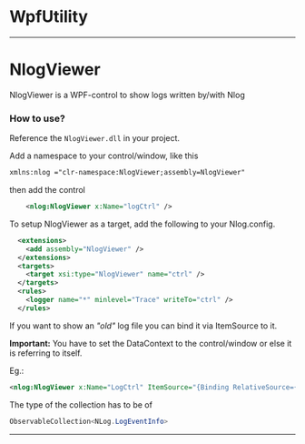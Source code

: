 # **WpfUtility**
---
**NlogViewer**
==========

NlogViewer is a WPF-control to show logs written by/with Nlog

### **How to use?**

Reference the ```NlogViewer.dll``` in your project.

Add a namespace to your control/window, like this

```xml
xmlns:nlog ="clr-namespace:NlogViewer;assembly=NlogViewer"
```

then add the control

```xml
    <nlog:NlogViewer x:Name="logCtrl" /> 
```

To setup NlogViewer as a target, add the following to your Nlog.config.

```xml
  <extensions>
    <add assembly="NlogViewer" />
  </extensions>
  <targets>
    <target xsi:type="NlogViewer" name="ctrl" />
  </targets>
  <rules>
    <logger name="*" minlevel="Trace" writeTo="ctrl" />
  </rules>
```

If you want to show an *"old"* log file you can bind it via ItemSource to it.

**Important:** You have to set the DataContext to the control/window or else it is referring to itself.

Eg.:
```xml
<nlog:NlogViewer x:Name="LogCtrl" ItemSource="{Binding RelativeSource={RelativeSource FindAncestor, AncestorType={x:Type UserControl}}, Path=DataContext.SelectedUserLogfileEntries}" />
```

The type of the collection has to be of
```csharp
ObservableCollection<NLog.LogEventInfo>
```
---